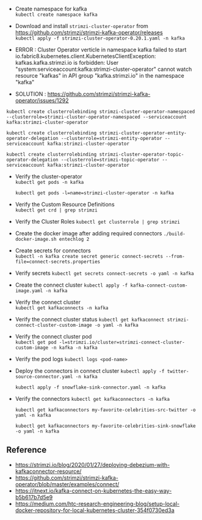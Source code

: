 - Create namespace for kafka  
  `kubectl create namespace kafka`  
  
- Download and install `strimzi-cluster-operator` from https://github.com/strimzi/strimzi-kafka-operator/releases  
  `kubectl apply -f strimzi-cluster-operator-0.20.1.yaml -n kafka`

- ERROR : Cluster Operator verticle in namespace kafka failed to start
io.fabric8.kubernetes.client.KubernetesClientException: kafkas.kafka.strimzi.io is forbidden: User "system:serviceaccount:kafka:strimzi-cluster-operator" cannot watch resource "kafkas" in API group "kafka.strimzi.io" in the namespace "kafka"

- SOLUTION : https://github.com/strimzi/strimzi-kafka-operator/issues/1292

```
kubectl create clusterrolebinding strimzi-cluster-operator-namespaced --clusterrole=strimzi-cluster-operator-namespaced --serviceaccount kafka:strimzi-cluster-operator

kubectl create clusterrolebinding strimzi-cluster-operator-entity-operator-delegation --clusterrole=strimzi-entity-operator --serviceaccount kafka:strimzi-cluster-operator

kubectl create clusterrolebinding strimzi-cluster-operator-topic-operator-delegation --clusterrole=strimzi-topic-operator --serviceaccount kafka:strimzi-cluster-operator
```

- Verify the cluster-operator  
  `kubectl get pods -n kafka`

  `kubectl get pods -l=name=strimzi-cluster-operator -n kafka`

- Verify the Custom Resource Definitions  
  `kubectl get crd | grep strimzi`

- Verify the Cluster Roles
  `kubectl get clusterrole | grep strimzi`

- Create the docker image after adding required connectors
`./build-docker-image.sh entechlog 2`

- Create secrets for connectors  
  `kubectl -n kafka create secret generic connect-secrets --from-file=connect-secrets.properties`

- Verify secrets 
  `kubectl get secrets connect-secrets -o yaml -n kafka`

- Create the connect cluster
  `kubectl apply -f kafka-connect-custom-image.yaml -n kafka`

- Verify the connect cluster  
  `kubectl get kafkaconnects -n kafka`

- Verify the connect cluster status
  `kubectl get kafkaconnect strimzi-connect-cluster-custom-image -o yaml -n kafka`

- Verify the connect cluster pod  
  `kubectl get pod -l=strimzi.io/cluster=strimzi-connect-cluster-custom-image -n kafka -n kafka`

- Verify the pod logs
  `kubectl logs <pod-name>`

- Deploy the connectors in connect cluster
  `kubectl apply -f twitter-source-connector.yaml -n kafka`
  
  `kubectl apply -f snowflake-sink-connector.yaml -n kafka`

- Verify the connectors
  `kubectl get kafkaconnectors -n kafka`

  `kubectl get kafkaconnectors my-favorite-celebrities-src-twitter -o yaml -n kafka`  

  `kubectl get kafkaconnectors my-favorite-celebrities-sink-snowflake -o yaml -n kafka`  

## Reference

- https://strimzi.io/blog/2020/01/27/deploying-debezium-with-kafkaconnector-resource/
- https://github.com/strimzi/strimzi-kafka-operator/blob/master/examples/connect/
- https://itnext.io/kafka-connect-on-kubernetes-the-easy-way-b5b617b7d5e9
- https://medium.com/htc-research-engineering-blog/setup-local-docker-repository-for-local-kubernetes-cluster-354f0730ed3a

